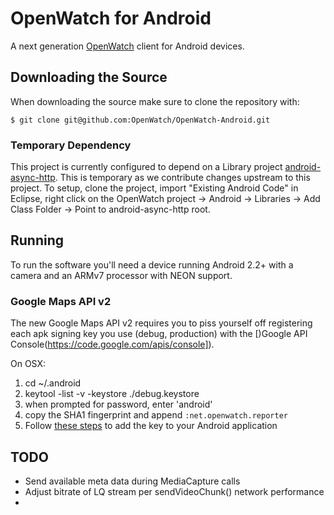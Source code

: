 OpenWatch for Android
=================

A next generation [OpenWatch](http://openwatch.net) client for Android devices.

Downloading the Source
----------------------
When downloading the source make sure to clone the repository with:

    $ git clone git@github.com:OpenWatch/OpenWatch-Android.git
    
### Temporary Dependency
This project is currently configured to depend on a Library project [android-async-http](https://github.com/OnlyInAmerica/android-async-http). This is temporary as we contribute changes upstream to this project. To setup, clone the project, import "Existing Android Code" in Eclipse, right click on the OpenWatch project -> Android -> Libraries -> Add Class Folder -> Point to android-async-http root.


Running
----------------------

To run the software you'll need a device running Android 2.2+ with a camera and an ARMv7 processor with NEON support.

### Google Maps API v2

The new Google Maps API v2 requires you to piss yourself off registering each apk signing key you use (debug, production) with the [)Google API Console(https://code.google.com/apis/console]). 

On OSX:

1. cd ~/.android
2. keytool -list -v -keystore ./debug.keystore
3. when prompted for password, enter 'android'
4. copy the SHA1 fingerprint and append `:net.openwatch.reporter`
5. Follow [these steps](https://developers.google.com/maps/documentation/android/start#adding_the_api_key_to_your_application) to add the key to your Android application

TODO
----
+ Send available meta data during MediaCapture calls
+ Adjust bitrate of LQ stream per sendVideoChunk() network performance
+ 